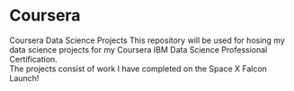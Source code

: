 # Coursera
Coursera Data Science Projects
This repository will be used for hosing my data science projects for my Coursera IBM Data Science Professional Certification.
<br/>
The projects consist of work I have completed on the Space X Falcon Launch!

